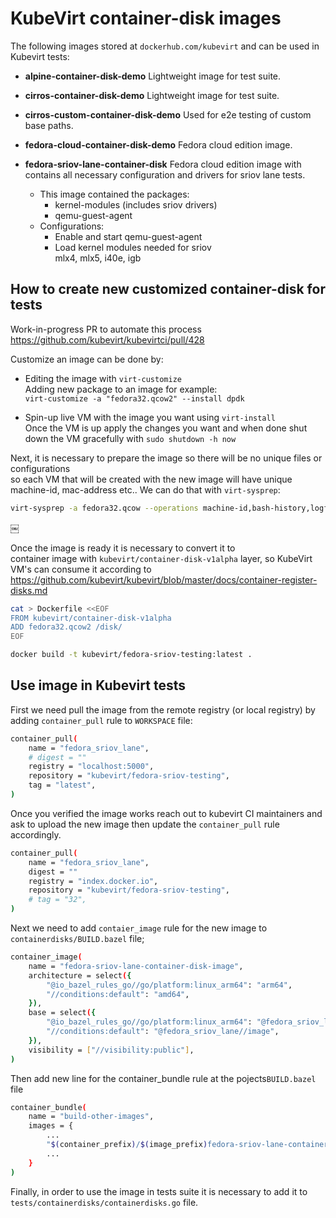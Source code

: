 # KubeVirt container-disk images
The following images stored at `dockerhub.com/kubevirt` and can be used in Kubevirt tests:

- **alpine-container-disk-demo**
   Lightweight image for test suite.

- **cirros-container-disk-demo**
    Lightweight image for test suite.

- **cirros-custom-container-disk-demo**
    Used for e2e testing of custom base paths.

- **fedora-cloud-container-disk-demo**
    Fedora cloud edition image.

- **fedora-sriov-lane-container-disk**
    Fedora cloud edition image with contains all necessary configuration and drivers for sriov lane tests.    
    - This image contained the packages:  
        - kernel-modules (includes sriov drivers)  
        - qemu-guest-agent  
    - Configurations:  
        - Enable and start qemu-guest-agent  
        - Load kernel modules needed for sriov  
          mlx4, mlx5, i40e, igb  

## How to create new customized container-disk for tests

Work-in-progress PR to automate this process https://github.com/kubevirt/kubevirtci/pull/428

Customize an image can be done by:
- Editing the image with `virt-customize`  
  Adding new package to an image for example:  
  `virt-customize -a "fedora32.qcow2" --install dpdk`

- Spin-up live VM with the image you want using `virt-install`  
  Once the VM is up apply the changes you want and when done
  shut down the VM gracefully with `sudo shutdown -h now`

Next, it is necessary to prepare the image so there will be no unique files or configurations   
so each VM that will be created with the new image will have unique machine-id, mac-address etc.. 
We can do that with `virt-sysprep`:
 ```bash
 virt-sysprep -a fedora32.qcow --operations machine-id,bash-history,logfiles,tmp-files,net-hostname,net-hwaddr  
 ```
￼

Once the image is ready it is necessary to convert it to   
container image with `kubevirt/container-disk-v1alpha` layer, 
so KubeVirt VM's can consume it according to  
https://github.com/kubevirt/kubevirt/blob/master/docs/container-register-disks.md

```bash
cat > Dockerfile <<EOF
FROM kubevirt/container-disk-v1alpha
ADD fedora32.qcow2 /disk/
EOF

docker build -t kubevirt/fedora-sriov-testing:latest .
```


## Use image in Kubevirt tests

First we need pull the image from the remote registry (or local registry) by adding `container_pull` rule to `WORKSPACE` file:
```bash
container_pull(
    name = "fedora_sriov_lane",
    # digest = ""
    registry = "localhost:5000",
    repository = "kubevirt/fedora-sriov-testing",
    tag = "latest",
)
```
Once you verified the image works reach out to kubevirt CI maintainers and ask to upload the new image 
then update the `container_pull` rule accordingly.
```bash
container_pull(
    name = "fedora_sriov_lane",
    digest = ""
    registry = "index.docker.io",
    repository = "kubevirt/fedora-sriov-testing",
    # tag = "32",
)
```

Next we need to add `contaier_image` rule for the new image to `containerdisks/BUILD.bazel` file;
```bash
container_image(
    name = "fedora-sriov-lane-container-disk-image",
    architecture = select({
        "@io_bazel_rules_go//go/platform:linux_arm64": "arm64",
        "//conditions:default": "amd64",
    }),
    base = select({
        "@io_bazel_rules_go//go/platform:linux_arm64": "@fedora_sriov_lane_aarch64//image",
        "//conditions:default": "@fedora_sriov_lane//image",
    }),
    visibility = ["//visibility:public"],
)
```

Then add new line for the container_bundle rule at the pojects`BUILD.bazel` file
```bash
container_bundle(
    name = "build-other-images",
    images = {
        ...
        "$(container_prefix)/$(image_prefix)fedora-sriov-lane-container-disk:$(container_tag)": "//containerimages:fedora-extended-container-disk-image",
        ...
    }
)
```

Finally, in order to use the image in tests suite it is necessary to add it to `tests/containerdisks/containerdisks.go` file.
